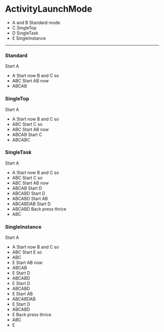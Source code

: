 # ActivityLaunchMode
* A and B Standard mode
* C SingleTop
* D SingleTask
* E SingleInstance
---------------------
### Standard
Start A
- A
Start now B and C so
- ABC
Start AB now
- ABCAB

### SingleTop
Start A
- A
Start now B and C so
- ABC
Start  C so
- ABC
Start AB now
- ABCAB
Start C
- ABCABC

### SingleTask
Start A
- A
Start now B and C so
- ABC
Start  C so
- ABC
Start AB now
- ABCAB
Start D
- ABCABD
Start D
- ABCABD
Start AB
- ABCABDAB
Start D
- ABCABD
Back press thrice
- ABC

### SingleInstance
Start A
- A
Start now B and C so
- ABC
Start  E so
- ABC
- E
Start AB now
- ABCAB
- E
Start D
- ABCABD
- E
Start D
- ABCABD
- E
Start AB
- ABCABDAB
- E
Start D
- ABCABD
- E
Back press thrice
- ABC
- E



